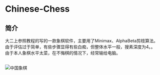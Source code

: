 # Chinese-Chess

## 简介
大二上参照教程的写的一款象棋软件，主要用了Minimax、AlphaBeta剪枝算法。
由于评估过于简单，有些步骤显得有些白痴，但整体水平一般，搜素深度为4。。由于本人象棋水平太菜，在不悔棋的情况下，经常输给电脑。

## 
![中国象棋](http://i1.piimg.com/4851/73a7ec4aaafa7834.png)

